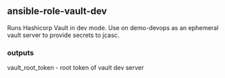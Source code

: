 ## ansible-role-vault-dev

Runs Hashicorp Vault in dev mode.  Use on demo-devops as an ephemeral vault server to provide secrets to jcasc.  

### outputs
vault_root_token - root token of vault dev server
